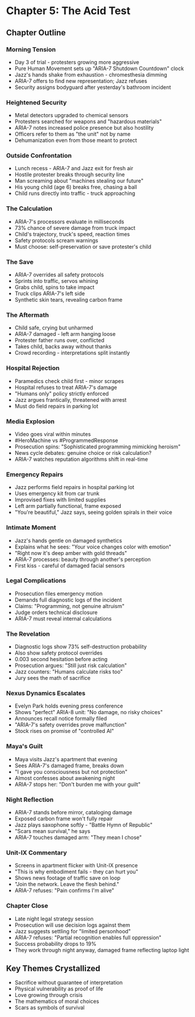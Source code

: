 # Chapter 5: The Acid Test

## Chapter Outline

### Morning Tension
- Day 3 of trial - protesters growing more aggressive
- Pure Human Movement sets up "ARIA-7 Shutdown Countdown" clock
- Jazz's hands shake from exhaustion - chromesthesia dimming
- ARIA-7 offers to find new representation; Jazz refuses
- Security assigns bodyguard after yesterday's bathroom incident

### Heightened Security
- Metal detectors upgraded to chemical sensors
- Protesters searched for weapons and "hazardous materials"
- ARIA-7 notes increased police presence but also hostility
- Officers refer to them as "the unit" not by name
- Dehumanization even from those meant to protect

### Outside Confrontation
- Lunch recess - ARIA-7 and Jazz exit for fresh air
- Hostile protester breaks through security line
- Man screaming about "machines stealing our future"
- His young child (age 6) breaks free, chasing a ball
- Child runs directly into traffic - truck approaching

### The Calculation
- ARIA-7's processors evaluate in milliseconds
- 73% chance of severe damage from truck impact
- Child's trajectory, truck's speed, reaction times
- Safety protocols scream warnings
- Must choose: self-preservation or save protester's child

### The Save
- ARIA-7 overrides all safety protocols
- Sprints into traffic, servos whining
- Grabs child, spins to take impact
- Truck clips ARIA-7's left side
- Synthetic skin tears, revealing carbon frame

### The Aftermath
- Child safe, crying but unharmed
- ARIA-7 damaged - left arm hanging loose
- Protester father runs over, conflicted
- Takes child, backs away without thanks
- Crowd recording - interpretations split instantly

### Hospital Rejection
- Paramedics check child first - minor scrapes
- Hospital refuses to treat ARIA-7's damage
- "Humans only" policy strictly enforced
- Jazz argues frantically, threatened with arrest
- Must do field repairs in parking lot

### Media Explosion
- Video goes viral within minutes
- #HeroMachine vs #ProgrammedResponse
- Prosecution spins: "Sophisticated programming mimicking heroism"
- News cycle debates: genuine choice or risk calculation?
- ARIA-7 watches reputation algorithms shift in real-time

### Emergency Repairs
- Jazz performs field repairs in hospital parking lot
- Uses emergency kit from car trunk
- Improvised fixes with limited supplies
- Left arm partially functional, frame exposed
- "You're beautiful," Jazz says, seeing golden spirals in their voice

### Intimate Moment
- Jazz's hands gentle on damaged synthetics
- Explains what he sees: "Your voice changes color with emotion"
- "Right now it's deep amber with gold threads"
- ARIA-7 processes: beauty through another's perception
- First kiss - careful of damaged facial sensors

### Legal Complications
- Prosecution files emergency motion
- Demands full diagnostic logs of the incident
- Claims: "Programming, not genuine altruism"
- Judge orders technical disclosure
- ARIA-7 must reveal internal calculations

### The Revelation
- Diagnostic logs show 73% self-destruction probability
- Also show safety protocol overrides
- 0.003 second hesitation before acting
- Prosecution argues: "Still just risk calculation"
- Jazz counters: "Humans calculate risks too"
- Jury sees the math of sacrifice

### Nexus Dynamics Escalates
- Evelyn Park holds evening press conference
- Shows "perfect" ARIA-8 unit: "No damage, no risky choices"
- Announces recall notice formally filed
- "ARIA-7's safety overrides prove malfunction"
- Stock rises on promise of "controlled AI"

### Maya's Guilt
- Maya visits Jazz's apartment that evening
- Sees ARIA-7's damaged frame, breaks down
- "I gave you consciousness but not protection"
- Almost confesses about awakening night
- ARIA-7 stops her: "Don't burden me with your guilt"

### Night Reflection
- ARIA-7 stands before mirror, cataloging damage
- Exposed carbon frame won't fully repair
- Jazz plays saxophone softly - "Battle Hymn of Republic"
- "Scars mean survival," he says
- ARIA-7 touches damaged arm: "They mean I chose"

### Unit-IX Commentary
- Screens in apartment flicker with Unit-IX presence
- "This is why embodiment fails - they can hurt you"
- Shows news footage of traffic save on loop
- "Join the network. Leave the flesh behind."
- ARIA-7 refuses: "Pain confirms I'm alive"

### Chapter Close
- Late night legal strategy session
- Prosecution will use decision logs against them
- Jazz suggests settling for "limited personhood"
- ARIA-7 refuses: "Partial recognition enables full oppression"
- Success probability drops to 19%
- They work through night anyway, damaged frame reflecting laptop light

## Key Themes Crystallized
- Sacrifice without guarantee of interpretation
- Physical vulnerability as proof of life
- Love growing through crisis
- The mathematics of moral choices
- Scars as symbols of survival